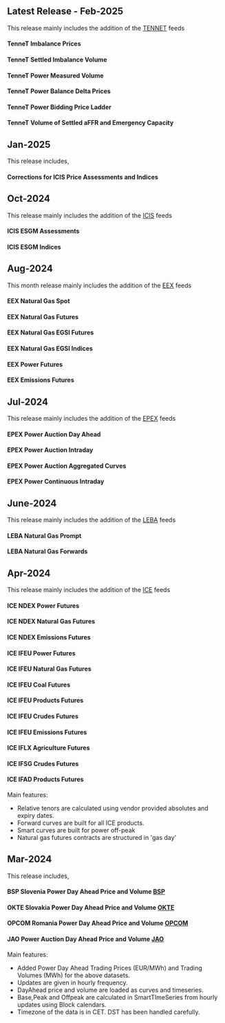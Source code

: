 
## Latest Release - Feb-2025
This release mainly includes the addition of the [TENNET](https://doc.opendatadsl.com/docs/company/TENNET) feeds
#### TenneT Imbalance Prices
#### TenneT Settled Imbalance Volume
#### TenneT Power Measured Volume
#### TenneT Power Balance Delta Prices
#### TenneT Power Bidding Price Ladder
#### TenneT Volume of Settled aFFR and Emergency Capacity

## Jan-2025
This release includes, 
#### Corrections for ICIS  Price Assessments and Indices

## Oct-2024
This release mainly includes the addition of the [ICIS](https://doc.opendatadsl.com/docs/company/ICIS) feeds
#### ICIS ESGM Assessments
#### ICIS ESGM Indices

## Aug-2024
This month release mainly includes the addition of the [EEX](https://doc.opendatadsl.com/docs/company/EEX) feeds
#### EEX Natural Gas Spot 
#### EEX Natural Gas Futures
#### EEX Natural Gas EGSI Futures
#### EEX Natural Gas EGSI Indices
#### EEX Power Futures
#### EEX Emissions Futures

## Jul-2024
This release mainly includes the addition of the [EPEX](https://doc.opendatadsl.com/docs/company/EPEX) feeds
#### EPEX Power Auction Day Ahead 
#### EPEX Power Auction Intraday
#### EPEX Power Auction Aggregated Curves
#### EPEX Power Continuous Intraday

## June-2024
This release mainly includes the addition of the [LEBA](https://doc.opendatadsl.com/docs/company/LEBA) feeds
#### LEBA Natural Gas Prompt 
#### LEBA Natural Gas Forwards

## Apr-2024
This release mainly includes the addition of the [ICE](https://doc.opendatadsl.com/docs/company/ICE) feeds
#### ICE NDEX Power Futures
#### ICE NDEX Natural Gas Futures
#### ICE NDEX Emissions Futures
#### ICE IFEU Power Futures
#### ICE IFEU Natural Gas Futures
#### ICE IFEU Coal Futures
#### ICE IFEU Products Futures
#### ICE IFEU Crudes Futures
#### ICE IFEU Emissions Futures
#### ICE IFLX Agriculture Futures
#### ICE IFSG Crudes Futures
#### ICE IFAD Products Futures

Main features:
* Relative tenors are calculated using vendor provided absolutes and expiry dates.
* Forward curves are built for all ICE products.
* Smart curves are built for power off-peak
* Natural gas futures contracts are structured in 'gas day'

## Mar-2024
This release includes,

#### BSP Slovenia Power Day Ahead Price and Volume [BSP](https://doc.opendatadsl.com/docs/company/BSP)
#### OKTE Slovakia Power Day Ahead Price and Volume [OKTE](https://doc.opendatadsl.com/docs/company/OKTE)
#### OPCOM Romania Power Day Ahead Price and Volume [OPCOM](https://doc.opendatadsl.com/docs/company/OPCOM)
#### JAO Power Auction Day Ahead Price and Volume [JAO](https://doc.opendatadsl.com/docs/company/JAO)

Main features:
* Added Power Day Ahead Trading Prices (EUR/MWh) and Trading Volumes (MWh) for the above datasets.
* Updates are given in hourly frequency.
* DayAhead price and volume are loaded as curves and timeseries. 
* Base,Peak and Offpeak are calculated in SmartTImeSeries from hourly updates using Block calendars.
* Timezone of the data is in CET. DST has been handled carefully.




